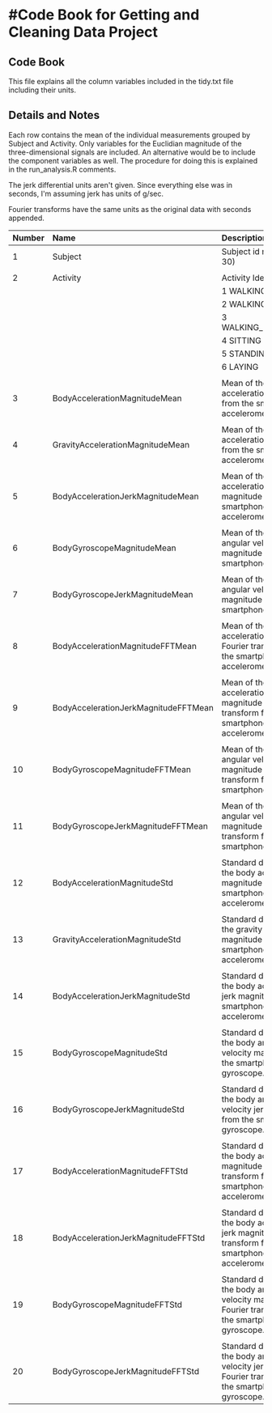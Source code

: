 #Code Book for Getting and Cleaning Data Project
===============================================

Code Book
---------
   This file explains all the column variables included in the tidy.txt file including their units.

Details and Notes
-----------------
   Each row contains the mean of the individual measurements grouped by Subject and Activity.
Only variables for the Euclidian magnitude of the three-dimensional signals are included.
An alternative would be to include the component variables as well. The procedure for doing
this is explained in the run_analysis.R comments.

   The jerk differential units aren't given. Since everything else was in seconds, I'm assuming
jerk has units of g/sec.

   Fourier transforms have the same units as the original data with seconds appended.


| Number   |  Name                                | Description                                                                                                        | Units                       |
|----------|:-------------------------------------|:---------------------------------------------                                                                      |:----------                  |
|     1    | Subject                              | Subject id number. (1-30)                                                                                          | Integer                     | 
|          |                                      |                                                                                                                    |                             | 
|     2    | Activity                             | Activity Identifier Levels:                                                                                        | Integer                     | 
|          |                                      |    1 WALKING                                                                                                       |                             | 
|          |                                      |    2 WALKING_UPSTAIRS                                                                                              |                             | 
|          |                                      |    3 WALKING_DOWNSTAIRS                                                                                            |                             | 
|          |                                      |    4 SITTING                                                                                                       |                             | 
|          |                                      |    5 STANDING                                                                                                      |                             | 
|          |                                      |    6 LAYING                                                                                                        |                             | 
|          |                                      |                                                                                                                    |                             | 
|     3    | BodyAccelerationMagnitudeMean        | Mean of the body acceleration magnitude from the smartphone accelerometer.                                         | Standard Gravity Units 'g'  | 
|          |                                      |                                                                                                                    |                             | 
|     4    | GravityAccelerationMagnitudeMean     | Mean of the gravity acceleration magnitude from the smartphone accelerometer.                                      | g                           | 
|          |                                      |                                                                                                                    |                             | 
|     5    | BodyAccelerationJerkMagnitudeMean    | Mean of the body acceleration jerk magnitude from the smartphone accelerometer.                                    | g/Second                    | 
|          |                                      |                                                                                                                    |                             | 
|     6    | BodyGyroscopeMagnitudeMean           | Mean of the body angular velocity magnitude from the smartphone gyroscope.                                         | Radians/Second              | 
|          |                                      |                                                                                                                    |                             | 
|     7    | BodyGyroscopeJerkMagnitudeMean       | Mean of the body angular velocity jerk magnitude from the smartphone gyroscope.                                    | Radians/Second^2            | 
|          |                                      |                                                                                                                    |                             | 
|     8    | BodyAccelerationMagnitudeFFTMean     | Mean of the body acceleration magnitude Fourier transform from the smartphone accelerometer.                       | g-Second                    | 
|          |                                      |                                                                                                                    |                             | 
|     9    | BodyAccelerationJerkMagnitudeFFTMean | Mean of the body acceleration jerk magnitude Fourier transform from the smartphone accelerometer.                  | g                           | 
|          |                                      |                                                                                                                    |                             | 
|    10    | BodyGyroscopeMagnitudeFFTMean        | Mean of the body angular velocity magnitude Fourier transform from the smartphone gyroscope.                       | Radians                     | 
|          |                                      |                                                                                                                    |                             | 
|    11    | BodyGyroscopeJerkMagnitudeFFTMean    | Mean of the body angular velocity jerk magnitude Fourier transform from the smartphone gyroscope.                  | Radians/Second              |
|          |                                      |                                                                                                                    |                             | 
|    12    | BodyAccelerationMagnitudeStd         | Standard deviation of the body acceleration magnitude from the smartphone accelerometer.                           | g                           | 
|          |                                      |                                                                                                                    |                             | 
|    13    | GravityAccelerationMagnitudeStd      | Standard deviation of the gravity acceleration magnitude from the smartphone accelerometer.                        | g                           | 
|          |                                      |                                                                                                                    |                             | 
|    14    | BodyAccelerationJerkMagnitudeStd     | Standard deviation of the body acceleration jerk magnitude from the smartphone accelerometer.                      | g/Second                    | 
|          |                                      |                                                                                                                    |                             | 
|    15    | BodyGyroscopeMagnitudeStd            | Standard deviation of the body angular velocity magnitude from the smartphone gyroscope.                           | Radians/Second              | 
|          |                                      |                                                                                                                    |                             | 
|    16    | BodyGyroscopeJerkMagnitudeStd        | Standard deviation of the body angular velocity jerk magnitude from the smartphone gyroscope.                      | Radians/Second^2            | 
|          |                                      |                                                                                                                    |                             | 
|    17    | BodyAccelerationMagnitudeFFTStd      | Standard deviation of the body acceleration magnitude Fourier transform from the smartphone accelerometer.         | g-Second                    | 
|          |                                      |                                                                                                                    |                             | 
|    18    | BodyAccelerationJerkMagnitudeFFTStd  | Standard deviation of the body acceleration jerk magnitude Fourier transform from the smartphone accelerometer.    | g                           | 
|          |                                      |                                                                                                                    |                             | 
|    19    | BodyGyroscopeMagnitudeFFTStd         | Standard deviation of the body angular velocity magnitude Fourier transform from the smartphone gyroscope.         | Radians                     | 
|          |                                      |                                                                                                                    |                             | 
|    20    | BodyGyroscopeJerkMagnitudeFFTStd     | Standard deviation of the body angular velocity jerk magnitude Fourier transform from the smartphone gyroscope.    | Radians/Second              | 
